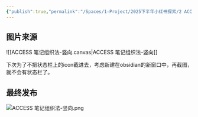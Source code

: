 ```yaml
---
{"publish":true,"permalink":"/Spaces/1-Project/2025下半年小红书探索/2 ACCESS笔记组织法.md","created":"2025-07-15","modified":"2025-07-15","published":"2025-07-25T18:34:48.053+08:00","cssclasses":""}
---
```



## 图片来源

![[ACCESS 笔记组织法-竖向.canvas|ACCESS 笔记组织法-竖向]]

下次为了不把状态栏上的icon截进去，考虑新建在obsidian的新窗口中，再截图，就不会有状态栏了。

## 最终发布


![ACCESS 笔记组织法-竖向.png](https://pub-pic.oldwinter.top/2025/07/8bd26bb482cbc3727c6aefd3b939cdb7.png)

